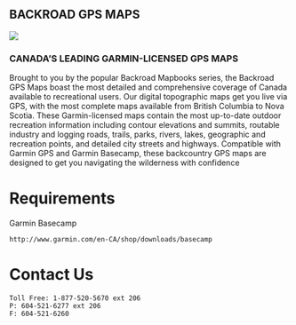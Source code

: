 ## BACKROAD GPS MAPS

![](http://www.backroadmapbooks.com/media/wysiwyg/parent-page-images/header-gps-v7.jpg)

### CANADA’S LEADING GARMIN-LICENSED GPS MAPS

Brought to you by the popular Backroad Mapbooks series, the Backroad GPS Maps boast the most detailed and comprehensive coverage of Canada available to recreational users. Our digital topographic maps get you live via GPS, with the most complete maps available from British Columbia to Nova Scotia. These Garmin-licensed maps contain the most up-to-date outdoor recreation information including contour elevations and summits, routable industry and logging roads, trails, parks, rivers, lakes, geographic and recreation points, and detailed city streets and highways. Compatible with Garmin GPS and Garmin Basecamp, these backcountry GPS maps are designed to get you navigating the wilderness with confidence

# Requirements

Garmin Basecamp

```
http://www.garmin.com/en-CA/shop/downloads/basecamp
```

# Contact Us

```
Toll Free: 1-877-520-5670 ext 206
P: 604-521-6277 ext 206 
F: 604-521-6260
```



